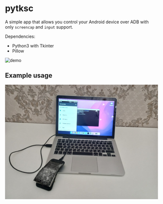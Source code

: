 # pytksc
A simple app that allows you control your Android device over ADB with only `screencap` and `input` support.

Dependencies:
* Python3 with Tkinter
* Pillow

![demo](./demo.gif)

## Example usage
![example](./example.jpeg)
